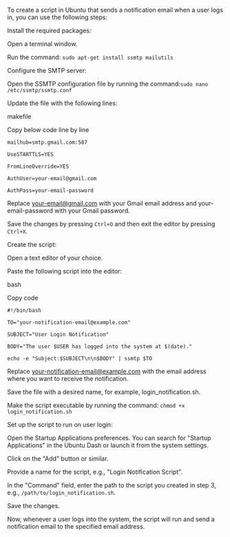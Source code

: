 To create a script in Ubuntu that sends a notification email when a user logs in, you can use the following steps:

Install the required packages:

Open a terminal window.

Run the command: `sudo apt-get install ssmtp mailutils`

Configure the SMTP server:

Open the SSMTP configuration file by running the command:`sudo nano /etc/ssmtp/ssmtp.conf`

Update the file with the following lines:

makefile

Copy below code line by line


`mailhub=smtp.gmail.com:587`

`UseSTARTTLS=YES`

`FromLineOverride=YES`

`AuthUser=your-email@gmail.com`

`AuthPass=your-email-password`


Replace your-email@gmail.com with your Gmail email address and your-email-password with your Gmail password.

Save the changes by pressing `Ctrl+O` and then exit the editor by pressing `Ctrl+X`.

Create the script:

Open a text editor of your choice.

Paste the following script into the editor:

bash

Copy code

`#!/bin/bash`

`TO="your-notification-email@example.com"`

`SUBJECT="User Login Notification"`

`BODY="The user $USER has logged into the system at $(date)."`

`echo -e "Subject:$SUBJECT\n\n$BODY" | ssmtp $TO`


Replace your-notification-email@example.com with the email address where you want to receive the notification.

Save the file with a desired name, for example, login_notification.sh.

Make the script executable by running the command: `chmod +x login_notification.sh`

Set up the script to run on user login:

Open the Startup Applications preferences. 
You can search for "Startup Applications" in the Ubuntu Dash or launch it from the system settings.

Click on the "Add" button or similar.

Provide a name for the script, e.g., "Login Notification Script".

In the "Command" field, enter the path to the script you created in step 3, e.g.,
`/path/to/login_notification.sh`.

Save the changes.

Now, whenever a user logs into the system, the script will run and send a notification email to the specified email address.

